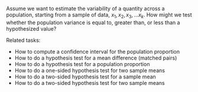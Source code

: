 
Assume we want to estimate the variability of a quantity across a population,
starting from a sample of data, $x_1, x_2, x_3, \ldots x_k$.
How might we test whether the population variance is equal to, greater than,
or less than a hypothesized value?

Related tasks:

 * How to compute a confidence interval for the population proportion
 * How to do a hypothesis test for a mean difference (matched pairs)
 * How to do a hypothesis test for a population proportion
 * How to do a one-sided hypothesis test for two sample means
 * How to do a two-sided hypothesis test for a sample mean
 * How to do a two-sided hypothesis test for two sample means
